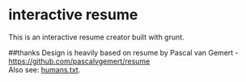 # interactive resume
This is an interactive resume creator built with grunt.

##thanks
Design is heavily based on resume by Pascal van Gemert - https://github.com/pascalvgemert/resume  
Also see: [humans.txt](build/files/misc/humans.txt).

